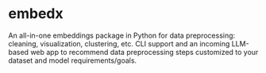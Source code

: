 # embedx
An all-in-one embeddings package in Python for data preprocessing: cleaning, visualization, clustering, etc. CLI support and an incoming LLM-based web app to recommend data preprocessing steps customized to your dataset and model requirements/goals.

